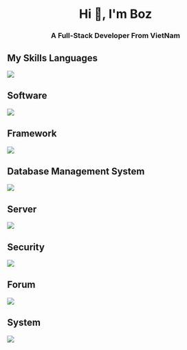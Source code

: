 <h1 align="center">Hi 👋, I'm Boz</h1>
<h3 align="center">A Full-Stack Developer From VietNam</h3>

## My Skills Languages
<p align="left"><a href="https://github.com/boztran"><img src="https://skillicons.dev/icons?i=html,css,javascript,php,py"></a></p>

## Software
<p align="left"><a href="https://github.com/boztran"><img src="https://skillicons.dev/icons?i=vscode,replit,git,postman,docker,figma,vim"></a></p>

## Framework
<p align="left"><a href="https://github.com/boztran"><img src="https://skillicons.dev/icons?i=bootstrap,jquery,laravel"></a></p>

## Database Management System
<p align="left"><a href="https://github.com/boztran"><img src="https://skillicons.dev/icons?i=mysql,sqlite,dynamodb,mongodb"></a></p>

## Server
<p align="left"><a href="https://github.com/boztran"><img src="https://skillicons.dev/icons?i=maven,nginx"></a></p>

## Security
<p align="left"><a href="https://github.com/boztran"><img src="https://skillicons.dev/icons?i=cloudflare"></a></p>

## Forum
<p align="left"><a href="https://github.com/boztran"><img src="https://skillicons.dev/icons?i=github,stackoverflow"></a></p>

## System
<p align="left"><a href="https://github.com/boztran"><img src="https://skillicons.dev/icons?i=windows,linux,kali"></a></p>
